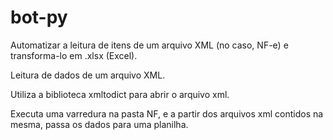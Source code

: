# bot-py
Automatizar a leitura de itens de um arquivo XML (no caso, NF-e) e transforma-lo em .xlsx (Excel).

Leitura de dados de um arquivo XML.

Utiliza a biblioteca xmltodict para abrir o arquivo xml.

Executa uma varredura na pasta NF, e a partir dos arquivos xml contidos na mesma, passa os dados para uma planilha.

